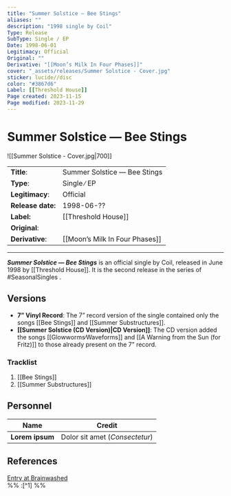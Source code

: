 ```yaml
---
title: "Summer Solstice — Bee Stings"
aliases: ""
description: "1998 single by Coil"
Type: Release
SubType: Single ∕ EP
Date: 1998-06-01
Legitimacy: Official
Original: ""
Derivative: "[[Moon’s Milk In Four Phases]]"
cover: "_assets/releases/Summer Solstice - Cover.jpg"
sticker: lucide//disc
color: "#3867d6"
Label: [[Threshold House]]
Page created: 2023-11-15
Page modified: 2023-11-29
---
```


# Summer Solstice — Bee Stings

![[Summer Solstice - Cover.jpg|700]]

|  |  |
| --- | --- |
| __Title__: | Summer Solstice — Bee Stings |
| __Type__: | Single ∕ EP |
| __Legitimacy__: | Official |
| __Release date:__ | 1998-06-?? |
| __Label:__ | [[Threshold House]] |
| __Original__: |  |
| __Derivative__: | [[Moon’s Milk In Four Phases]] |

---

*__Summer Solstice — Bee Stings__* is an official single by Coil, released in June 1998 by [[Threshold House]]. It is the second release in the series of #SeasonalSingles .

## Versions

- __7” Vinyl Record__: The 7” record version of the single contained only the songs [[Bee Stings]] and [[Summer Substructures]].
- __[[Summer Solstice (CD Version)|CD Version]]__: The CD version added the songs [[Glowworms∕Waveforms]] and [[A Warning from the Sun (for Fritz)]] to those already present on the 7” record.

### Tracklist

1. [[Bee Stings]]
2. [[Summer Substructures]]

## Personnel

| __Name__ |__Credit__ |
| --- | --- |
|__Lorem ipsum__|Dolor sit amet (*Consectetur*)|

## References

[Entry at Brainwashed](http://brainwashed.com/common/htdocs/discog/eskaton13.php?site=coil08)  
%% :[^1] %%
